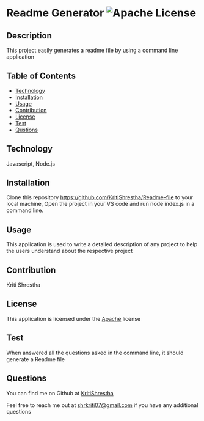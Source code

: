 # Readme Generator ![Apache License](https://img.shields.io/badge/License-Apache_2.0-blue.svg)

## Description
This project easily generates a readme file by using a command line application

## Table of Contents

- [Technology](#technology)
- [Installation](#installation)
- [Usage](#usage)
- [Contribution](#contribution)
- [License](#license)
- [Test](#test)
- [Qustions](#questions)

## Technology
Javascript, Node.js

## Installation
Clone this repository https://github.com/KritiShrestha/Readme-file to your local machine, Open the project in your VS code and run node index.js in a command line.

## Usage
This application is used to write a detailed description of any project to help the users understand about the respective project

## Contribution
Kriti Shrestha

## License
This application is licensed under the [Apache](https://opensource.org/licenses/Apache-2.0) license

## Test
When answered  all the questions asked in the command line, it should generate a Readme file

## Questions
You can find me on Github at [KritiShrestha](https://github.com/KritiShrestha)

Feel free to reach me out at shrkriti07@gmail.com if you have any additional questions